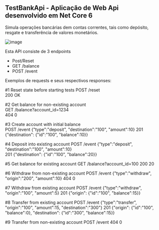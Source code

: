 ## TestBankApi - Aplicação de Web Api desenvolvido em Net Core 6 
  Simula operações bancárias dem contas correntes, tais como depósito, resgate e transferência de valores monetários.
  
![image](https://user-images.githubusercontent.com/4015482/174405289-4929d788-550c-468d-9e21-c4231a0f4c36.png)


Esta API consiste de 3 endpoints
 - Post/Reset
 - GET /balance
 - POST /event
 
Exemplos de requests e seus respectivos responses:

#1 Reset state before starting tests
POST /reset												
200 OK
 
#2 Get balance for non-existing account					 
GET /balance?account_id=1234	
404 0
  
#3 Create account with initial balance					 
POST /event
{"type":"deposit", "destination":"100", "amount":10}
201 {"destination": {"id":"100", "balance":10}}
  
#4 Deposit into existing account
POST /event 
{"type":"deposit", "destination":"100", "amount":10}	
201 {"destination": {"id":"100", "balance":20}}

#5 Get balance for existing account
GET /balance?account_id=100
200 20

#6 Withdraw from non-existing account
POST /event
{"type":"withdraw", "origin":"200", "amount":10}
404 0

#7 Withdraw from existing account
POST /event
{"type":"withdraw", "origin":"100", "amount":5}
201 {"origin": {"id":"100", "balance":15}}

#8 Transfer from existing account
 POST /event
 {"type":"transfer", "origin":"100", "amount":15, "destination":"300"}
 201 {"origin": {"id":"100", "balance":0}, "destination": {"id":"300", "balance":15}}

#9 Transfer from non-existing account
POST /event 
404 0

